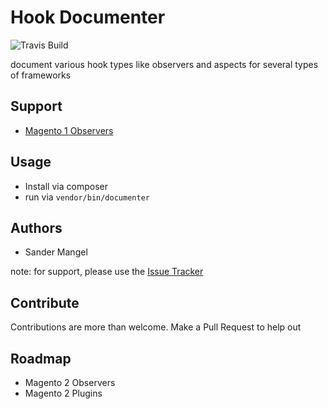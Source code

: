 # Hook Documenter

![Travis Build](https://api.travis-ci.org/ffmengineering/hookdocumenter.svg?branch=master "Travis Build")

document various hook types like observers and aspects for several types of frameworks

## Support
- [Magento 1 Observers](https://github.com/ffmengineering/hookdocumenter/blob/master/docs/magento1-observers.md)

## Usage
- Install via composer
- run via `vendor/bin/documenter`

## Authors
- Sander Mangel

note: for support, please use the [Issue Tracker](https://github.com/ffmengineering/hookdocumenter/issues)

## Contribute
Contributions are more than welcome. Make a Pull Request to help out

## Roadmap 
- Magento 2 Observers
- Magento 2 Plugins